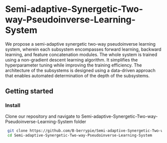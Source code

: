 # Semi-adaptive-Synergetic-Two-way-Pseudoinverse-Learning-System
We propose a semi-adaptive synergetic two-way pseudoinverse learning system, wherein each subsystem encompasses forward learning, backward learning, and feature concatenation modules. The whole system is trained using a non-gradient descent learning algorithm. It simplifies the hyperparameter tuning while improving the training efficiency. The architecture of the subsystems is designed using a data-driven approach that enables automated determination of the depth of the subsystems.

## Getting started
### Install
Clone our repository and navigate to Semi-adaptive-Synergetic-Two-way-Pseudoinverse-Learning-System folder
  ```bash
   git clone https://github.com/B-berrypie/Semi-adaptive-Synergetic-Two-way-Pseudoinverse-Learning-System.git
   cd Semi-adaptive-Synergetic-Two-way-Pseudoinverse-Learning-System
   ```
